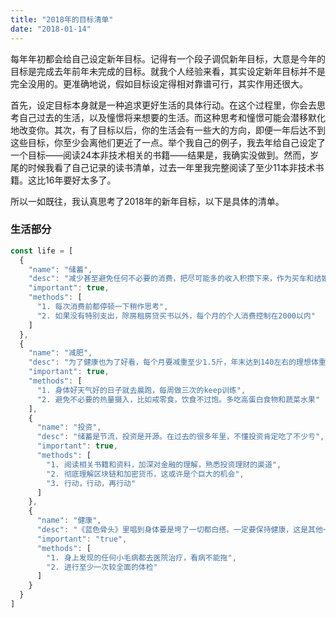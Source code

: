 ```yaml
---
title: "2018年的目标清单"
date: "2018-01-14"
---
```


每年年初都会给自己设定新年目标。记得有一个段子调侃新年目标，大意是今年的目标是完成去年前年未完成的目标。就我个人经验来看，其实设定新年目标并不是完全没用的。更准确地说，假如目标设定得相对靠谱可行，其实作用还很大。

首先，设定目标本身就是一种追求更好生活的具体行动。在这个过程里，你会去思考自己过去的生活，以及憧憬将来想要的生活。而这种思考和憧憬可能会潜移默化地改变你。其次，有了目标以后，你的生活会有一些大的方向，即便一年后达不到这些目标，你至少会离他们更近了一点。举个我自己的例子，我去年给自己设定了一个目标——阅读24本非技术相关的书籍——结果是，我确实没做到。然而，岁尾的时候我看了自己记录的读书清单，过去一年里我完整阅读了至少11本非技术书籍。这比16年要好太多了。

所以一如既往，我认真思考了2018年的新年目标，以下是具体的清单。

### 生活部分

```javascript
const life = [
  {
    "name": "储蓄",
    "desc": "减少甚至避免任何不必要的消费，把尽可能多的收入积攒下来，作为买车和结婚基金",
    "important": true,
    "methods": [
      "1. 每次消费前都停顿一下稍作思考",
      "2. 如果没有特别支出，除房租房贷买书以外，每个月的个人消费控制在2000以内"
    ]
  },
  {
    "name": "减肥",
    "desc": "为了健康也为了好看，每个月要减重至少1.5斤，年末达到140左右的理想体重",
    "important": true,
    "methods": [
      "1. 身体好天气好的日子就去晨跑，每周做三次的keep训练",
      "2. 避免不必要的热量摄入，比如戒零食，饮食不过饱。多吃高蛋白食物和蔬菜水果"
    ],
    {
      "name": "投资",
      "desc": "储蓄是节流，投资是开源。在过去的很多年里，不懂投资肯定吃了不少亏",
      "important": true,
      "methods": [
        "1. 阅读相关书籍和资料，加深对金融的理解，熟悉投资理财的渠道",
        "2. 彻底理解区块链和加密货币，这或许是个巨大的机会",
        "3. 行动，行动，再行动"
      ]
    },
    {
      "name": "健康",
      "desc": "《蓝色骨头》里唱到身体要是垮了一切都白搭。一定要保持健康，这是其他一切的基础",
      "important": "true",
      "methods": [
        "1. 身上发现的任何小毛病都去医院治疗，看病不能拖",
        "2. 进行至少一次较全面的体检"
      ]
    }
  }
]

```

